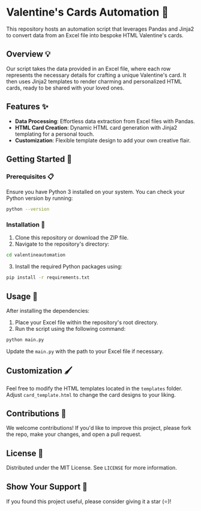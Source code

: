 # Valentine's Cards Automation 💌

This repository hosts an automation script that leverages Pandas and Jinja2 to convert data from an Excel file into bespoke HTML Valentine's cards.

## Overview 💡

Our script takes the data provided in an Excel file, where each row represents the necessary details for crafting a unique Valentine's card. It then uses Jinja2 templates to render charming and personalized HTML cards, ready to be shared with your loved ones.

## Features ✨

- **Data Processing**: Effortless data extraction from Excel files with Pandas.
- **HTML Card Creation**: Dynamic HTML card generation with Jinja2 templating for a personal touch.
- **Customization**: Flexible template design to add your own creative flair.

## Getting Started 🚀

### Prerequisites 📋

Ensure you have Python 3 installed on your system. You can check your Python version by running:

```bash
python --version
```

### Installation 🔧

1. Clone this repository or download the ZIP file.
2. Navigate to the repository's directory:

```bash
cd valentineautomation
```

3. Install the required Python packages using:

```bash
pip install -r requirements.txt
```

## Usage 🎨

After installing the dependencies:

1. Place your Excel file within the repository's root directory.
2. Run the script using the following command:

```bash
python main.py
```

Update the `main.py` with the path to your Excel file if necessary.

## Customization 🖌️

Feel free to modify the HTML templates located in the `templates` folder. Adjust `card_template.html` to change the card designs to your liking.

## Contributions 🤝

We welcome contributions! If you'd like to improve this project, please fork the repo, make your changes, and open a pull request.

## License 📄

Distributed under the MIT License. See `LICENSE` for more information.

## Show Your Support 💖

If you found this project useful, please consider giving it a star (⭐️)!
